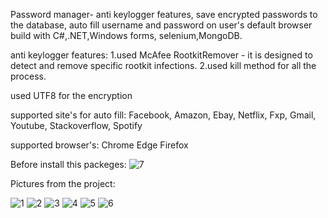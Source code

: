 Password manager- anti keylogger features, save encrypted passwords to the database,
auto fill username and password on user's default browser build with C#,.NET,Windows forms,
selenium,MongoDB.

anti keylogger features: 
1.used McAfee RootkitRemover - it is designed to detect and remove specific rootkit infections.
2.used kill method for all the process.

used UTF8 for the encryption

supported site's for auto fill:
Facebook, Amazon, Ebay, Netflix, Fxp, Gmail, Youtube, Stackoverflow, Spotify

supported browser's:
Chrome
Edge
Firefox

Before install this packeges:
![7](https://user-images.githubusercontent.com/93151766/177180333-9360efce-1b83-4bb5-adbd-4f17876c82d2.png)



Pictures from the project:


![1](https://user-images.githubusercontent.com/93151766/177179424-437b2e37-8020-4545-999f-e0b64fbb3f89.png)
![2](https://user-images.githubusercontent.com/93151766/177179430-63028306-bbee-46f4-bca5-4bfbc8da96dc.png)
![3](https://user-images.githubusercontent.com/93151766/177179431-91012d6b-08e7-433a-84a2-61fc10436a16.png)
![4](https://user-images.githubusercontent.com/93151766/177179433-c218222d-f74b-40a1-b879-92befa52b8dc.png)
![5](https://user-images.githubusercontent.com/93151766/177179435-13fd6b4e-d124-463f-8f48-9054363fdbd7.png)
![6](https://user-images.githubusercontent.com/93151766/177179437-ecb119ce-809f-4e98-9e3d-831d20356509.png)

